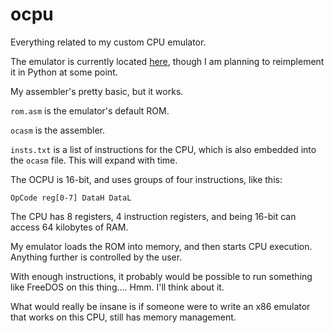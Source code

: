 # ocpu
Everything related to my custom CPU emulator.

The emulator is currently located [here](https://scratch.mit.edu/projects/322195979/), though I am planning to reimplement it in Python at some point.

My assembler's pretty basic, but it works.

`rom.asm` is the emulator's default ROM.

`ocasm` is the assembler.

`insts.txt` is a list of instructions for the CPU, which is also embedded into the `ocasm` file. This will expand with time.

The OCPU is 16-bit, and uses groups of four instructions, like this:

```OpCode reg[0-7] DataH DataL```

The CPU has 8 registers, 4 instruction registers, and being 16-bit can access 64 kilobytes of RAM.

My emulator loads the ROM into memory, and then starts CPU execution. Anything further is controlled by the user.

With enough instructions, it probably would be possible to run something like FreeDOS on this thing.... Hmm. I'll think about it.

What would really be insane is if someone were to write an x86 emulator that works on this CPU, still has memory management.
